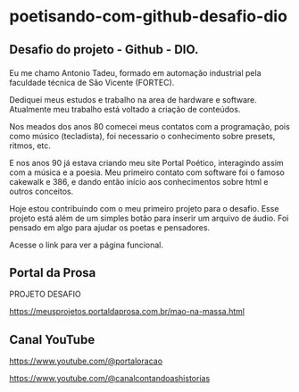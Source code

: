 # poetisando-com-github-desafio-dio
## Desafio do projeto - Github - DIO.<p>
Eu me chamo Antonio Tadeu, formado em automação industrial pela faculdade técnica de São Vicente (FORTEC).<p>
Dediquei meus estudos e trabalho na area de hardware e software. Atualmente meu trabalho está voltado a criação de conteúdos.<p>
Nos meados dos anos 80 comecei meus contatos com a programação, pois como músico (tecladista), foi necessario o conhecimento sobre presets, ritmos, etc.

E nos anos 90 já estava criando meu site Portal Poético, interagindo assim com a música e a poesia.
Meu primeiro contato com software foi o famoso cakewalk e 386, e dando então início aos conhecimentos sobre html e outros conceitos.
<p>Hoje estou contribuindo com o meu primeiro projeto para o desafio.
Esse projeto está além de um simples botão para inserir um arquivo de áudio.
Foi pensado em algo para ajudar os poetas e pensadores.<p></p>
Acesse o link para ver a página funcional.
  
## Portal da Prosa
PROJETO DESAFIO <P>
https://meusprojetos.portaldaprosa.com.br/mao-na-massa.html<p>
## Canal YouTube
https://www.youtube.com/@portaloracao<p>
https://www.youtube.com/@canalcontandoashistorias

